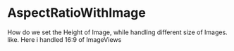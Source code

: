 # AspectRatioWithImage
How do we set the Height of Image, while handling different size of Images. like. Here i handled 16:9 of ImageViews
